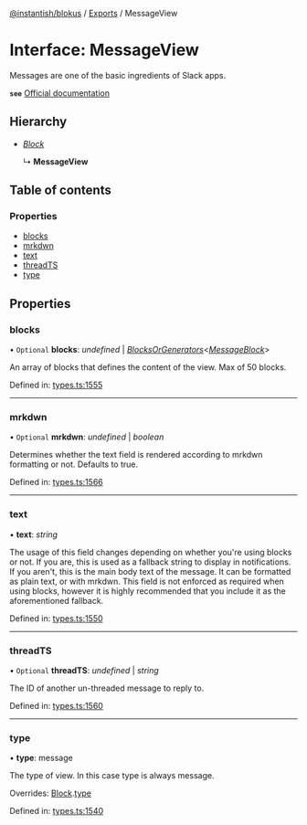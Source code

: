 [@instantish/blokus](../README.md) / [Exports](../modules.md) / MessageView

# Interface: MessageView

Messages are one of the basic ingredients of Slack apps.

**`see`** [Official documentation](https://api.slack.com/reference/surfaces/views)

## Hierarchy

* [*Block*](block.md)

  ↳ **MessageView**

## Table of contents

### Properties

- [blocks](messageview.md#blocks)
- [mrkdwn](messageview.md#mrkdwn)
- [text](messageview.md#text)
- [threadTS](messageview.md#threadts)
- [type](messageview.md#type)

## Properties

### blocks

• `Optional` **blocks**: *undefined* \| [*BlocksOrGenerators*](../modules.md#blocksorgenerators)<[*MessageBlock*](../modules.md#messageblock)\>

An array of blocks that defines the content of the view. Max of 50 blocks.

Defined in: [types.ts:1555](https://github.com/instantish/blokus/blob/8b8e846/src/types.ts#L1555)

___

### mrkdwn

• `Optional` **mrkdwn**: *undefined* \| *boolean*

Determines whether the text field is rendered according to mrkdwn
formatting or not. Defaults to true.

Defined in: [types.ts:1566](https://github.com/instantish/blokus/blob/8b8e846/src/types.ts#L1566)

___

### text

• **text**: *string*

The usage of this field changes depending on whether you're using blocks or
not. If you are, this is used as a fallback string to display in
notifications. If you aren't, this is the main body text of the message.
It can be formatted as plain text, or with mrkdwn. This field is not
enforced as required when using blocks, however it is highly recommended
that you include it as the aforementioned fallback.

Defined in: [types.ts:1550](https://github.com/instantish/blokus/blob/8b8e846/src/types.ts#L1550)

___

### threadTS

• `Optional` **threadTS**: *undefined* \| *string*

The ID of another un-threaded message to reply to.

Defined in: [types.ts:1560](https://github.com/instantish/blokus/blob/8b8e846/src/types.ts#L1560)

___

### type

• **type**: message

The type of view. In this case type is always message.

Overrides: [Block](block.md).[type](block.md#type)

Defined in: [types.ts:1540](https://github.com/instantish/blokus/blob/8b8e846/src/types.ts#L1540)
